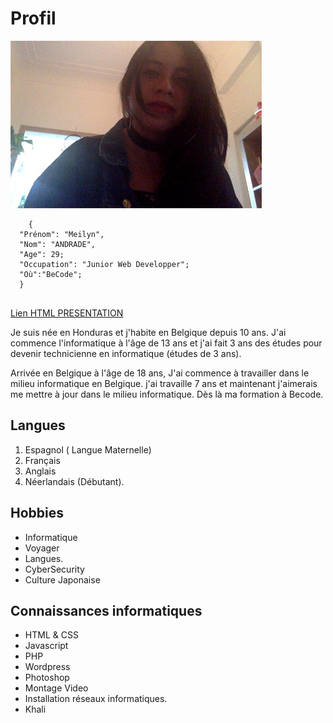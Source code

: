 # Profil

![alt text](Mei.jpg)
	
``` 
	{
  "Prénom": "Meilyn",
  "Nom": "ANDRADE",
  "Age": 29;
  "Occupation": "Junior Web Developper";
  "Où":"BeCode";
  }
  
```

[Lien HTML PRESENTATION](https://meilyn.github.io/Presentation/)

Je suis née en Honduras et j'habite en Belgique depuis 10 ans. J'ai commence l'informatique à l'âge de 13 ans et j'ai fait 3 ans des études pour devenir technicienne en informatique (études de 3 ans). 

Arrivée en Belgique à l'âge de 18 ans, J'ai commence à travailler dans le milieu informatique en Belgique. j'ai travaille 7 ans et maintenant j'aimerais me mettre à jour dans le milieu informatique. 
Dès là ma formation à Becode.  

## Langues
1. Espagnol ( Langue Maternelle)
2. Français
3. Anglais 
4. Néerlandais (Débutant).

## Hobbies

* Informatique
* Voyager
* Langues.
* CyberSecurity
* Culture Japonaise

## Connaissances informatiques

* HTML & CSS 
* Javascript
* PHP
* Wordpress
* Photoshop
* Montage Video
* Installation réseaux informatiques.
* Khali









